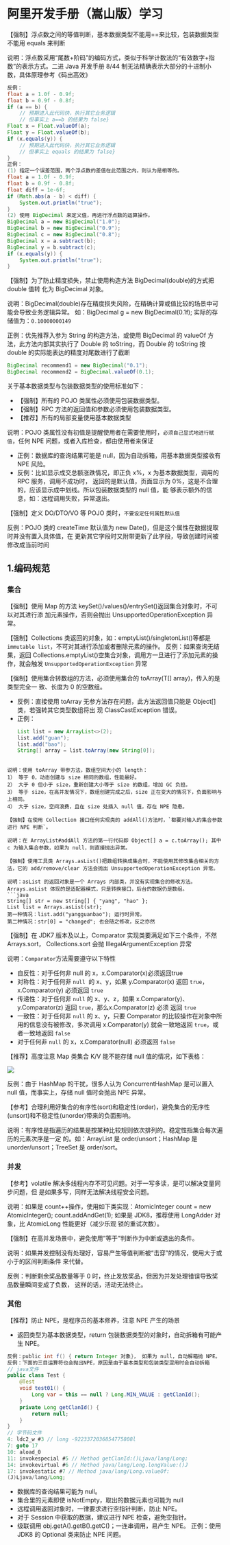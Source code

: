 # 阿里开发手册（嵩山版）学习

【强制】浮点数之间的等值判断，基本数据类型不能用==来比较，包装数据类型不能用 equals 来判断

说明：浮点数采用“尾数+阶码”的编码方式，类似于科学计数法的“有效数字+指数”的表示方式。二进 Java 开发手册 8/44 制无法精确表示大部分的十进制小数，具体原理参考《码出高效》

```java
反例：
float a = 1.0f - 0.9f;  
float b = 0.9f - 0.8f;  
if (a == b) {  
    // 预期进入此代码快，执行其它业务逻辑  
    // 但事实上 a==b 的结果为 false}  
Float x = Float.valueOf(a);  
Float y = Float.valueOf(b);  
if (x.equals(y)) {  
    // 预期进入此代码快，执行其它业务逻辑  
    // 但事实上 equals 的结果为 false}
}
正例：  
(1) 指定一个误差范围，两个浮点数的差值在此范围之内，则认为是相等的。  
float a = 1.0f - 0.9f;  
float b = 0.9f - 0.8f;  
float diff = 1e-6f;  
if (Math.abs(a - b) < diff) {  
    System.out.println("true");  
}  
(2) 使用 BigDecimal 来定义值，再进行浮点数的运算操作。  
BigDecimal a = new BigDecimal("1.0");  
BigDecimal b = new BigDecimal("0.9");  
BigDecimal c = new BigDecimal("0.8");  
BigDecimal x = a.subtract(b);  
BigDecimal y = b.subtract(c);  
if (x.equals(y)) {  
    System.out.println("true");  
}
```

【强制】为了防止精度损失，禁止使用构造方法 BigDecimal(double)的方式把 double 值转 化为 BigDecimal 对象。

说明：BigDecimal(double)存在精度损失风险，在精确计算或值比较的场景中可能会导致业务逻辑异常。 如：BigDecimal g = new BigDecimal(0.1f); 实际的存储值为：`0.10000000149` 

正例：优先推荐入参为 String 的构造方法，或使用 BigDecimal 的 valueOf 方法，此方法内部其实执行了 Double 的 toString，而 Double 的 toString 按 double 的实际能表达的精度对尾数进行了截断

```java
BigDecimal recommend1 = new BigDecimal("0.1"); 
BigDecimal recommend2 = BigDecimal.valueOf(0.1);
```

关于基本数据类型与包装数据类型的使用标准如下：

- 【强制】所有的 POJO 类属性必须使用包装数据类型。 
- 【强制】RPC 方法的返回值和参数必须使用包装数据类型。 
- 【推荐】所有的局部变量使用基本数据类型

说明：POJO 类属性没有初值是提醒使用者在需要使用时，`必须自己显式地进行赋值`，任何 NPE 问题，或者入库检查，都由使用者来保证

- 正例：数据库的查询结果可能是 null，因为自动拆箱，用基本数据类型接收有 NPE 风险。
- 反例：比如显示成交总额涨跌情况，即正负 x%，x 为基本数据类型，调用的 RPC 服务，调用不成功时， 返回的是默认值，页面显示为 0%，这是不合理的，应该显示成中划线。所以包装数据类型的 null 值，能 够表示额外的信息，如：远程调用失败，异常退出。

【强制】定义 DO/DTO/VO 等 POJO 类时，`不要设定任何属性默认值`

反例：POJO 类的 createTime 默认值为 new Date()，但是这个属性在数据提取时并没有置入具体值，在 更新其它字段时又附带更新了此字段，导致创建时间被修改成当前时间

## 1.编码规范

### 集合

【强制】使用 Map 的方法 keySet()/values()/entrySet()返回集合对象时，不可以对其进行添 加元素操作，否则会抛出 UnsupportedOperationException 异常。

【强制】Collections 类返回的对象，如：emptyList()/singletonList()等都是 `immutable list`，不可对其进行添加或者删除元素的操作。 反例：如果查询无结果，返回 Collections.emptyList()空集合对象，调用方一旦进行了添加元素的操作，就会触发 `UnsupportedOperationException` 异常

【强制】使用集合转数组的方法，必须使用集合的 toArray(T[] array)，传入的是类型完全一 致、长度为 0 的空数组。 
- 反例：直接使用 toArray 无参方法存在问题，此方法返回值只能是 Object[]类，若强转其它类型数组将出 现 ClassCastException 错误。
- 正例： 
  ```java
  List list = new ArrayList<>(2); 
  list.add("guan"); 
  list.add("bao"); 
  String[] array = list.toArray(new String[0]);
```

说明：使用 toArray 带参方法，数组空间大小的 length：
1） 等于 0，动态创建与 size 相同的数组，性能最好。
2） 大于 0 但小于 size，重新创建大小等于 size 的数组，增加 GC 负担。
3） 等于 size，在高并发情况下，数组创建完成之后，size 正在变大的情况下，负面影响与上相同。 
4） 大于 size，空间浪费，且在 size 处插入 null 值，存在 NPE 隐患。

【强制】在使用 Collection 接口任何实现类的 addAll()方法时，`都要对输入的集合参数进行 NPE 判断`。 

说明：在 ArrayList#addAll 方法的第一行代码即 Object[] a = c.toArray(); 其中 c 为输入集合参数，如果为 null，则直接抛出异常。

【强制】使用工具类 Arrays.asList()把数组转换成集合时，不能使用其修改集合相关的方法，它的 add/remove/clear 方法会抛出 UnsupportedOperationException 异常。 

说明：asList 的返回对象是一个 Arrays 内部类，并没有实现集合的修改方法。Arrays.asList 体现的是适配器模式，只是转换接口，后台的数据仍是数组。 
```java
String[] str = new String[] { "yang", "hao" }; 
List list = Arrays.asList(str); 
第一种情况：list.add("yangguanbao"); 运行时异常。 
第二种情况：str[0] = "changed"; 也会随之修改，反之亦然
```

【强制】在 JDK7 版本及以上，Comparator 实现类要满足如下三个条件，不然 Arrays.sort， Collections.sort 会抛 IllegalArgumentException 异常

说明：`Comparator`方法需要遵守以下特性
-   自反性：对于任何非 null 的 x，x.Comparator(x)必须返回true
-   对称性：对于任何非 `null`  的 x、y，如果 y.Comparator(x) 返回 `true`，x.Comparator(y) 必须返回 `true`
-   传递性：对于任何非 `null` 的 x、y、z，如果 x.Comparator(y)、y.Comparator(z) 返回 `true`，那么x.Comparator(z) 必须 返回 `true`
-   一致性：对于任何非 `null` 的 x、y，只要 Comparator 的比较操作在对象中所用的信息没有被修改，多次调用 x.Comparator(y) 就会一致地返回 `true`，或者一致地返回 `false`
-   对于任何非 `null` 的 x，x.Comparator(null) 必须返回 `false`

【推荐】高度注意 Map 类集合 K/V 能不能存储 null 值的情况，如下表格：

![](https://cdn.fengxianhub.top/resources-master/20220921120255.png)

反例：由于 HashMap 的干扰，很多人认为 ConcurrentHashMap 是可以置入 null 值，而事实上，存储 null 值时会抛出 NPE 异常。

【参考】合理利用好集合的有序性(sort)和稳定性(order)，避免集合的无序性(unsort)和不稳定性(unorder)带来的负面影响。 

说明：有序性是指遍历的结果是按某种比较规则依次排列的。稳定性指集合每次遍历的元素次序是一定 的。如：ArrayList 是 order/unsort；HashMap 是 unorder/unsort；TreeSet 是 order/sort。


### 并发

【参考】volatile 解决多线程内存不可见问题。对于一写多读，是可以解决变量同步问题，但 是如果多写，同样无法解决线程安全问题。 

说明：如果是 count++操作，使用如下类实现：AtomicInteger count = new AtomicInteger(); count.addAndGet(1); 如果是 JDK8，推荐使用 LongAdder 对象，比 AtomicLong 性能更好（减少乐观 锁的重试次数）。


【强制】在高并发场景中，避免使用”等于”判断作为中断或退出的条件。 

说明：如果并发控制没有处理好，容易产生等值判断被“击穿”的情况，使用大于或小于的区间判断条件 来代替。 

反例：判断剩余奖品数量等于 0 时，终止发放奖品，但因为并发处理错误导致奖品数量瞬间变成了负数， 这样的话，活动无法终止。

### 其他

【推荐】防止 NPE，是程序员的基本修养，注意 NPE 产生的场景
- 返回类型为基本数据类型，return 包装数据类型的对象时，自动拆箱有可能产生 NPE。 
```java
反例：public int f() { return Integer 对象}， 如果为 null，自动解箱抛 NPE。
反例：下面的三目运算符也会抛出NPE，原因是由于基本类型和包装类型混用时会自动拆箱
// java文件  
public class Test {  
    @Test  
    void test01() {  
        Long var = this == null ? Long.MIN_VALUE : getClanId();  
    }  
    private Long getClanId() {  
        return null;  
    }  
}  
// 字节码文件  
4: ldc2_w #3 // long -9223372036854775808l  
7: goto 17  
10: aload_0  
11: invokespecial #5 // Method getClanId:()Ljava/lang/Long;  
14: invokevirtual #6 // Method java/lang/Long.longValue:()J  
17: invokestatic #7 // Method java/lang/Long.valueOf:  
(J)Ljava/lang/Long;
```
- 数据库的查询结果可能为 null。 
- 集合里的元素即使 isNotEmpty，取出的数据元素也可能为 null
- 远程调用返回对象时，一律要求进行空指针判断，防止 NPE。
- 对于 Session 中获取的数据，建议进行 NPE 检查，避免空指针。
- 级联调用 obj.getA().getB().getC()；一连串调用，易产生 NPE。 
   正例：使用 JDK8 的 Optional 类来防止 NPE 问题。